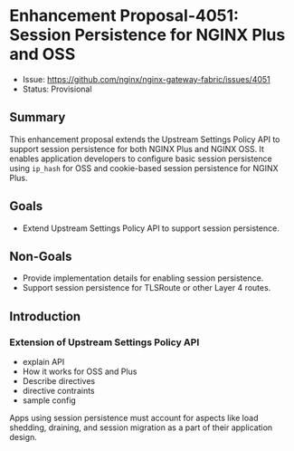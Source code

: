 # Enhancement Proposal-4051: Session Persistence for NGINX Plus and OSS

- Issue: https://github.com/nginx/nginx-gateway-fabric/issues/4051
- Status: Provisional

## Summary

This enhancement proposal extends the Upstream Settings Policy API to support session persistence for both NGINX Plus and NGINX OSS. It enables application developers to configure basic session persistence using `ip_hash` for OSS and cookie-based session persistence for NGINX Plus.

## Goals

- Extend Upstream Settings Policy API to support session persistence.

## Non-Goals

- Provide implementation details for enabling session persistence.
- Support session persistence for TLSRoute or other Layer 4 routes.

## Introduction

### Extension of Upstream Settings Policy API


- explain API
- How it works for OSS and Plus
- Describe directives
- directive contraints
- sample config

Apps using session persistence must account for aspects like load shedding, draining, and session migration as a part of their application design.

